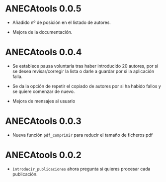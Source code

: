 # ANECAtools 0.0.5

* Añadido nº de posición en el listado de autores.

* Mejora de la documentación.

# ANECAtools 0.0.4

* Se establece pausa voluntaria tras haber introducido 20 autores, por si se desea revisar/corregir la lista o darle a guardar por si la aplicación falla.

* Se da la opción de repetir el copiado de autores por si ha habido fallos y se quiere comenzar de nuevo.

* Mejora de mensajes al usuario


# ANECAtools 0.0.3

* Nueva función `pdf_comprimir` para reducir el tamaño de ficheros pdf

# ANECAtools 0.0.2

* `introducir_publicaciones` ahora pregunta si quieres procesar cada publicación.


